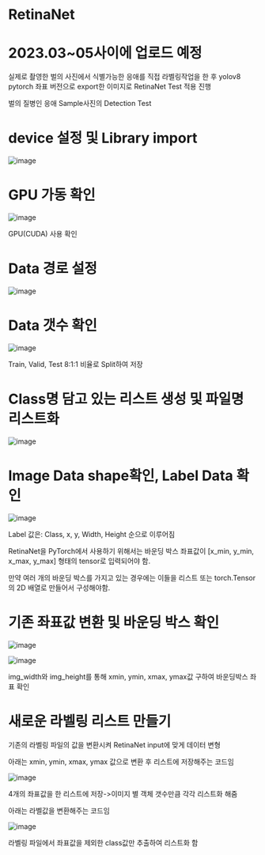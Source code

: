 # RetinaNet

# 2023.03~05사이에 업로드 예정

실제로 촬영한 벌의 사진에서 식별가능한 응애를 직접 라벨링작업을 한 후 yolov8 pytorch 좌표 버전으로 export한 이미지로 RetinaNet Test 적용 진행

벌의 질병인 응애 Sample사진의 Detection Test

# device 설정 및 Library import

![image](https://user-images.githubusercontent.com/104436260/222882063-3e6b8be3-557d-4196-8c8d-5bffde780d85.png)

# GPU 가동 확인

![image](https://user-images.githubusercontent.com/104436260/222882217-2b3ecb8b-327b-44c8-a781-e0f443a35b4e.png)

GPU(CUDA) 사용 확인

# Data 경로 설정

![image](https://user-images.githubusercontent.com/104436260/222883565-78bc3318-717f-419d-86c0-5f4de02ac43e.png)

# Data 갯수 확인

![image](https://user-images.githubusercontent.com/104436260/222883797-e5de9ffa-21ba-4005-9fb1-bbf3fa9ce760.png)

Train, Valid, Test 8:1:1 비율로 Split하여 저장

# Class명 담고 있는 리스트 생성 및 파일명 리스트화

![image](https://user-images.githubusercontent.com/104436260/224184604-cf6bb88b-bde2-4b77-a680-682e77b4a832.png)


# Image Data shape확인, Label Data 확인

![image](https://user-images.githubusercontent.com/104436260/224185506-05e205cb-ec65-410d-81be-75bd3db64fa1.png)

Label 값은: Class, x, y, Width, Height 순으로 이루어짐

RetinaNet을 PyTorch에서 사용하기 위해서는 바운딩 박스 좌표값이 [x_min, y_min, x_max, y_max] 형태의 tensor로 입력되어야 함.

만약 여러 개의 바운딩 박스를 가지고 있는 경우에는 이들을 리스트 또는 torch.Tensor의 2D 배열로 만들어서 구성해야함.

# 기존 좌표값 변환 및 바운딩 박스 확인

![image](https://user-images.githubusercontent.com/104436260/222886691-03ab6bae-0f88-4023-a075-ab3d4a8d4fa9.png)

![image](https://user-images.githubusercontent.com/104436260/222886858-5cef7348-b8a2-45f9-80f8-3592b0434e28.png)

img_width와 img_height를 통해 xmin, ymin, xmax, ymax값 구하여 바운딩박스 좌표 확인

# 새로운 라벨링 리스트 만들기

기존의 라벨링 파일의 값을 변환시켜 RetinaNet input에 맞게 데이터 변형

아래는 xmin, ymin, xmax, ymax 값으로 변환 후 리스트에 저장해주는 코드임

![image](https://user-images.githubusercontent.com/104436260/224187941-fca5c2ea-d209-4055-a2a8-164aaa04f30c.png)

4개의 좌표값을 한 리스트에 저장->이미지 별 객체 갯수만큼 각각 리스트화 해줌

아래는 라벨값을 변환해주는 코드임

![image](https://user-images.githubusercontent.com/104436260/224188742-ec939093-994a-4047-9b3c-9deb1d46303b.png)

라벨링 파일에서 좌표값을 제외한 class값만 추출하여 리스트화 함





